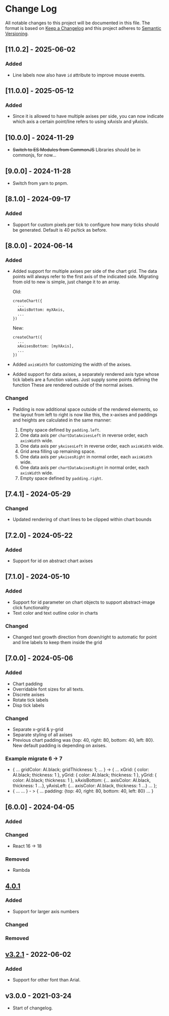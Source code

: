 # Change Log

All notable changes to this project will be documented in this file. The format is based on [Keep a Changelog](http://keepachangelog.com/) and this project adheres to [Semantic Versioning](http://semver.org/).

## [11.0.2] - 2025-06-02

### Added

- Line labels now also have `id` attribute to improve mouse events.

## [11.0.0] - 2025-05-12

### Added

- Since it is allowed to have multiple axises per side, you can now indicate which axis a certain point/line refers to using xAxisIx and yAxisIx.

## [10.0.0] - 2024-11-29

- ~~Switch to ES Modules from CommonJS~~ Libraries should be in commonjs, for now...

## [9.0.0] - 2024-11-28

- Switch from yarn to pnpm.

## [8.1.0] - 2024-09-17

### Added

- Support for custom pixels per tick to configure how many ticks should be generated. Default is 40 px/tick as before.

## [8.0.0] - 2024-06-14

### Added

- Added support for multiple axises per side of the chart grid. The data points will always refer to the first axis of the indicated side. Migrating from old to new is simple, just change it to an array.

  Old:

  ```
  createChart({
    ...
    xAxisBottom: myXAxis,
    ...
  })
  ```

  New:

  ```
  createChart({
    ...
    xAxisesBottom: [myXAxis],
    ...
  })
  ```

- Added `axisWidth` for customizing the width of the axises.
- Added support for data axises, a separately rendered axis type whose tick labels are a function values. Just supply some points defining the function These are rendered outside of the normal axises.

### Changed

- Padding is now additional space outside of the rendered elements, so the layout from left to right is now like this, the x-axises and paddings and heights are calculated in the same manner:

  1. Empty space defined by `padding.left`.
  2. One data axis per `chartDataAxisesLeft` in reverse order, each `axisWidth` wide.
  3. One data axis per `yAxisesLeft` in reverse order, each `axisWidth` wide.
  4. Grid area filling up remaining space.
  5. One data axis per `yAxisesRight` in normal order, each `axisWidth` wide.
  6. One data axis per `chartDataAxisesRight` in normal order, each `axisWidth` wide.
  7. Empty space defined by `padding.right`.

## [7.4.1] - 2024-05-29

### Changed

- Updated rendering of chart lines to be clipped within chart bounds

## [7.2.0] - 2024-05-22

### Added

- Support for id on abstract chart axises

## [7.1.0] - 2024-05-10

### Added

- Support for id parameter on chart objects to support abstract-image click functionality
- Text color and text outline color in charts

### Changed

- Changed text growth direction from down/right to automatic for point and line labels to keep them inside the grid

## [7.0.0] - 2024-05-06

### Added

- Chart padding
- Overridable font sizes for all texts.
- Discrete axises
- Rotate tick labels
- Disp tick labels

### Changed

- Separate x-grid & y-grid
- Separate styling of all axises
- Previous chart padding was {top: 40, right: 80, bottom: 40, left: 80}. New default padding is depending on axises.

### Example migrate 6 -> 7

- { ... gridColor: AI.black; gridThickness: 1; ... } ->
  { ... xGrid: { color: AI.black; thickness: 1 }, yGrid: { color: AI.black; thickness: 1 }, yGrid: { color: AI.black; thickness: 1 }, xAxisBottom: {... axisColor: AI.black, thickness: 1 ...}, yAxisLeft: {... axisColor: AI.black, thickness: 1 ...} ... };
- { ... ... } - > { ... padding: {top: 40, right: 80, bottom: 40, left: 80} ... }

## [6.0.0] - 2024-04-05

### Added

### Changed

- React 16 -> 18

### Removed

- Rambda

## [4.0.1](https://github.com/promaster-sdk/property/compare/abstract-chart@3.2.3...master)

### Added

- Support for larger axis numbers

### Changed

### Removed

## [v3.2.1](https://github.com/promaster-sdk/property/compare/abstract-chart@3.0.0...abstract-chart@3.2.1) - 2022-06-02

### Added

- Support for other font than Arial.

## v3.0.0 - 2021-03-24

- Start of changelog.
